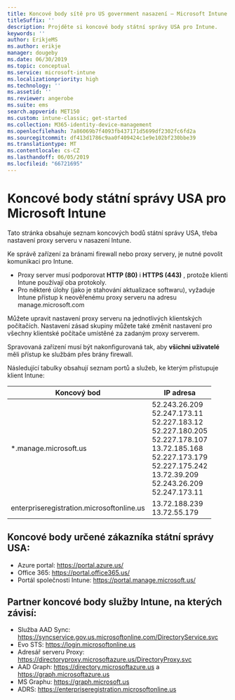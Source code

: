 ```yaml
---
title: Koncové body sítě pro US government nasazení – Microsoft Intune
titleSuffix: ''
description: Projděte si koncové body státní správy USA pro Intune.
keywords: ''
author: ErikjeMS
ms.author: erikje
manager: dougeby
ms.date: 06/30/2019
ms.topic: conceptual
ms.service: microsoft-intune
ms.localizationpriority: high
ms.technology: ''
ms.assetid: ''
ms.reviewer: angerobe
ms.suite: ems
search.appverid: MET150
ms.custom: intune-classic; get-started
ms.collection: M365-identity-device-management
ms.openlocfilehash: 7a86069b7f4093fb437171d5699df2302fc6fd2a
ms.sourcegitcommit: df413d1786c9aa0f409424c1e9e102bf230bbe39
ms.translationtype: MT
ms.contentlocale: cs-CZ
ms.lasthandoff: 06/05/2019
ms.locfileid: "66721695"
---
```

# <a name="us-government-endpoints-for-microsoft-intune"></a>Koncové body státní správy USA pro Microsoft Intune

Tato stránka obsahuje seznam koncových bodů státní správy USA, třeba nastavení proxy serveru v nasazení Intune.

Ke správě zařízení za bránami firewall nebo proxy servery, je nutné povolit komunikaci pro Intune.

- Proxy server musí podporovat **HTTP (80)** i **HTTPS (443)** , protože klienti Intune používají oba protokoly.
- Pro některé úlohy (jako je stahování aktualizace softwaru), vyžaduje Intune přístup k neověřenému proxy serveru na adresu manage.microsoft.com

Můžete upravit nastavení proxy serveru na jednotlivých klientských počítačích. Nastavení zásad skupiny můžete také změnit nastavení pro všechny klientské počítače umístěné za zadaným proxy serverem.

Spravovaná zařízení musí být nakonfigurovaná tak, aby **všichni uživatelé** měli přístup ke službám přes brány firewall.

Následující tabulky obsahují seznam portů a služeb, ke kterým přistupuje klient Intune:

|**Koncový bod**|**IP adresa**|
|---------------------|-----------|
|*.manage.microsoft.us | 52.243.26.209 <br> 52.247.173.11 <br> 52.227.183.12 <br>52.227.180.205 <br> 52.227.178.107 <br> 13.72.185.168 <br> 52.227.173.179 <br> 52.227.175.242 <br> 13.72.39.209 <br> 52.243.26.209 <br> 52.247.173.11 |
| enterpriseregistration.microsoftonline.us | 13.72.188.239 <br> 13.72.55.179 |

## <a name="us-government-customer-designated-endpoints"></a>Koncové body určené zákazníka státní správy USA:
- Azure portal: https://portal.azure.us/ 
- Office 365: https://portal.office365.us/ 
- Portál společnosti Intune: https://portal.manage.microsoft.us/ 

## <a name="partner-service-endpoints-that-intune-depends-on"></a>Partner koncové body služby Intune, na kterých závisí:
- Služba AAD Sync: https://syncservice.gov.us.microsoftonline.com/DirectoryService.svc
- Evo STS: https://login.microsoftonline.us
- Adresář serveru Proxy: https://directoryproxy.microsoftazure.us/DirectoryProxy.svc
- AAD Graph: https://directory.microsoftazure.us a https://graph.microsoftazure.us
- MS Graphu: https://graph.microsoft.us
- ADRS: https://enterpriseregistration.microsoftonline.us
